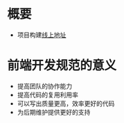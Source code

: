 # 概要

- 项目构建[线上地址](https://www.kancloud.cn/qin124/development-standard/1693738)

# 前端开发规范的意义

* 提高团队的协作能力
* 提高代码的复用利用率
* 可以写出质量更高，效率更好的代码
* 为后期维护提供更好的支持
